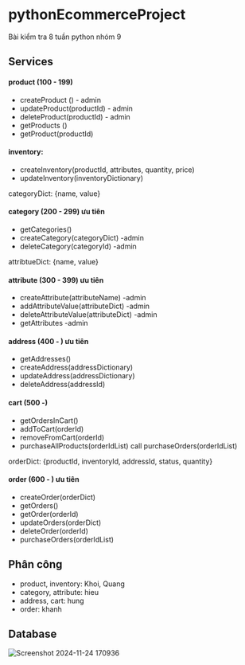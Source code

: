 # pythonEcommerceProject
Bài kiểm tra 8 tuần python nhóm 9

## Services

#### product (100 - 199)
- createProduct () - admin
- updateProduct(productId) - admin
- deleteProduct(productId) - admin
- getProducts ()
- getProduct(productId)

#### inventory:
- createInventory(productId, attributes, quantity, price)
- updateInventory(inventoryDictionary)

categoryDict: {name, value}
#### category (200 - 299) ưu tiên
- getCategories()
- createCategory(categoryDict) -admin
- deleteCategory(categoryId) -admin

attribtueDict: {name, value}
#### attribute (300 - 399) ưu tiên
- createAttribute(attributeName) -admin
- addAttributeValue(attributeDict) -admin
- deleteAttributeValue(attributeDict) -admin
- getAttributes -admin

#### address (400 - ) ưu tiên
- getAddresses()
- createAddress(addressDictionary)
- updateAddress(addressDictionary)
- deleteAddress(addressId)

#### cart (500 -)
- getOrdersInCart()
- addToCart(orderId)
- removeFromCart(orderId)
- purchaseAllProducts(orderIdList)
    call purchaseOrders(orderIdList)

orderDict: {productId, inventoryId, addressId, status, quantity}
#### order (600 - ) ưu tiên
- createOrder(orderDict)
- getOrders()
- getOrder(orderId)
- updateOrders(orderDict)
- deleteOrder(orderId)
- purchaseOrders(orderIdList)
  

## Phân công
- product, inventory: Khoi, Quang
- category, attribute: hieu
- address, cart: hung
- order: khanh

## Database
![Screenshot 2024-11-24 170936](https://github.com/user-attachments/assets/144ae1d1-4419-4890-81f1-f675bd6e6b13)

